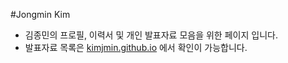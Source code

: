#Jongmin Kim

- 김종민의 프로필, 이력서 및 개인 발표자료 모음을 위한 페이지 입니다.
- 발표자료 목록은 [kimjmin.github.io](http://kimjmin.github.io) 에서 확인이 가능합니다.
